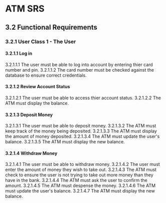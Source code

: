 # ATM SRS
## 3.2 Functional Requirements
### 3.2.1 User Class 1 - The User
#### 3.2.1.1 Log in
3.2.1.1.1 The user must be able to log into account by entering thier card number and pin.
3.2.1.1.2 The card number must be checked against the database to ensure correct credentials.
#### 3.2.1.2 Review Account Status
3.2.1.2.1 The user must be able to access thier account status.
3.2.1.2.2 The ATM must display the balance.
#### 3.2.1.3 Deposit Money
3.2.1.3.1 The user must be able to deposit money. 
3.2.1.3.2 The ATM must keep track of the money being deposited.
3.2.1.3.3 The ATM must display the amount of money deposited.
3.2.1.3.4 The ATM must update the user's balance.
3.2.1.3.5 The ATM must display the new balance.
#### 3.2.1.4 Withdraw Money
3.2.1.4.1 The user must be able to withdraw money.
3.2.1.4.2 The user must enter the amount of money they wish to take out.
3.2.1.4.3 The ATM must check to ensure the user is not trying to take out more money than they have in the bank.
3.2.1.4.4 The ATM must ask the user to confirm the amount.
3.2.1.4.5 The ATM must despense the money.
3.2.1.4.6 The ATM must update the user's balance.
3.2.1.4.7 The ATM must display the new balance.